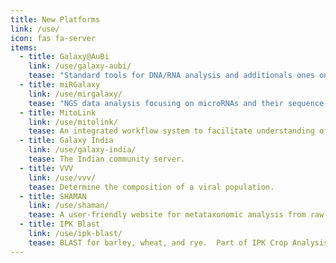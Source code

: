 ```yaml
---
title: New Platforms
link: /use/
icon: fas fa-server
items:
  - title: Galaxy@AuBi
    link: /use/galaxy-aubi/
    tease: "Standard tools for DNA/RNA analysis and additionals ones on project demands."
  - title: miRGalaxy
    link: /use/mirgalaxy/
    tease: "NGS data analysis focusing on microRNAs and their sequence variants—isomiRs."
  - title: MitoLink
    link: /use/mitolink/
    tease: An integrated workflow system to facilitate understanding of genotype-phenotype correlations in cases of mitochondrial dysfunction.
  - title: Galaxy India
    link: /use/galaxy-india/
    tease: The Indian community server.
  - title: VVV
    link: /use/vvv/
    tease: Determine the composition of a viral population.
  - title: SHAMAN
    link: /use/shaman/
    tease: A user-friendly website for metataxonomic analysis from raw reads to statistical analysis.
  - title: IPK Blast
    link: /use/ipk-blast/
    tease: BLAST for barley, wheat, and rye.  Part of IPK Crop Analysis Tools Suite (CATS).
---
```

